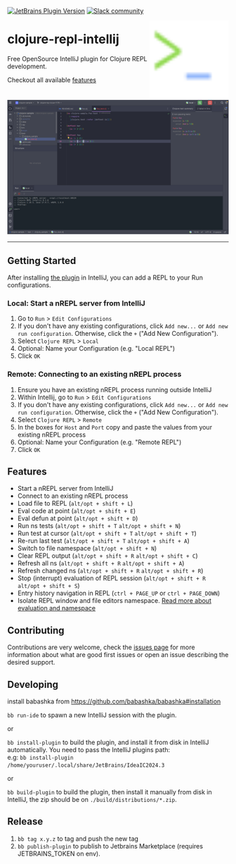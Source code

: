 [![JetBrains Plugin Version](https://img.shields.io/jetbrains/plugin/v/com.github.clojure-repl?style=flat-square&labelColor=91B6FB&color=93DA52&link=https%3A%2F%2Fplugins.jetbrains.com%2Fplugin%2F23073-clojure-repl)](https://plugins.jetbrains.com/plugin/23073-clojure-repl)
[![Slack community](https://img.shields.io/badge/Slack-chat-blue?style=flat-square&labelColor=91B6FB&color=93DA52)](https://clojurians.slack.com/archives/C06DZSPDCPJ)

<img src="images/logo.svg" width="180" align="right">

# clojure-repl-intellij

<!-- Plugin description -->

Free OpenSource IntelliJ plugin for Clojure REPL development. 

Checkout all available [features](https://github.com/afucher/clojure-repl-intellij#features)

<!-- Plugin description end -->

![Clojure LSP Intellij](images/demo.png)

---
## Getting Started
After installing [the plugin](https://plugins.jetbrains.com/plugin/23073-clojure-repl) in IntelliJ, you can add a REPL to your Run
configurations.

### Local: Start a nREPL server from IntelliJ
1. Go to `Run` > `Edit Configurations`
2. If you don't have any existing configurations, click `Add new...` or `Add new run configuration`. Otherwise, click the `+` ("Add New Configuration").
3. Select `Clojure REPL` > `Local`
4. Optional: Name your Configuration (e.g. "Local REPL")
5. Click `OK`


### Remote: Connecting to an existing nREPL process
1. Ensure you have an existing nREPL process running outside IntelliJ
2. Within Intellij, go to `Run` > `Edit Configurations`
3. If you don't have any existing configurations, click `Add new...` or `Add new run configuration`. Otherwise, click the `+` ("Add New Configuration").
4. Select `Clojure REPL` > `Remote`
5. In the boxes for `Host` and `Port` copy and paste the values from your existing nREPL process
6. Optional: Name your Configuration (e.g. "Remote REPL")
7. Click `OK`

## Features

- Start a nREPL server from IntelliJ
- Connect to an existing nREPL process
- Load file to REPL (`alt/opt + shift + L`)
- Eval code at point (`alt/opt + shift + E`)
- Eval defun at point (`alt/opt + shift + D`)
- Run ns tests  (`alt/opt + shift + T` `alt/opt + shift + N`)
- Run test at cursor (`alt/opt + shift + T` `alt/opt + shift + T`)
- Re-run last test  (`alt/opt + shift + T` `alt/opt + shift + A`)
- Switch to file namespace (`alt/opt + shift + N`)
- Clear REPL output (`alt/opt + shift + R` `alt/opt + shift + C`)
- Refresh all ns (`alt/opt + shift + R` `alt/opt + shift + A`)
- Refresh changed ns (`alt/opt + shift + R` `alt/opt + shift + R`)
- Stop (interrupt) evaluation of REPL session (`alt/opt + shift + R` `alt/opt + shift + S`)
- Entry history navigation in REPL (`ctrl + PAGE_UP` or `ctrl + PAGE_DOWN`)
- Isolate REPL window and file editors namespace. [Read more about evaluation and namespace](https://github.com/afucher/clojure-repl-intellij/blob/master/doc/eval-and-ns.md)


## Contributing

Contributions are very welcome, check the [issues page](https://github.com/afucher/clojure-repl-intellij/issues) for more information about what are good first issues or open an issue describing the desired support.


## Developing
install babashka from https://github.com/babashka/babashka#installation

`bb run-ide` to spawn a new IntelliJ session with the plugin.

or

`bb install-plugin` to build the plugin, and install it from disk in IntelliJ automatically. You need to pass the IntelliJ plugins path:  
e.g: ```bb install-plugin /home/youruser/.local/share/JetBrains/IdeaIC2024.3```

or

`bb build-plugin` to build the plugin, then install it manually from disk in IntelliJ, the zip should be on `./build/distributions/*.zip`.

## Release

1. `bb tag x.y.z` to tag and push the new tag
2. `bb publish-plugin` to publish to Jetbrains Marketplace (requires JETBRAINS_TOKEN on env).
